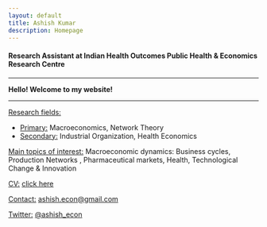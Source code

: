 ```yaml
---
layout: default
title: Ashish Kumar
description: Homepage
---
```


#### Research Assistant at Indian Health Outcomes Public Health & Economics Research Centre

<hr />

<strong>Hello! Welcome to my website!</strong>

<hr />


<u>Research fields:</u>
* <u>Primary:</u> Macroeconomics, Network Theory
* <u>Secondary:</u> Industrial Organization, Health Economics
			
<u>Main topics of interest:</u> Macroeconomic dynamics: Business cycles, Production Networks , Pharmaceutical markets, Health, Technological Change & Innovation
	
<u>CV:</u> <a href="/assets/pdf/Ashish_CV.pdf">click here</a>

<u>Contact:</u> <a href="mailto:ashish.econ@gmail.com">ashish.econ@gmail.com</a>

<u>Twitter:</u> <a href="https://twitter.com/ashish_econ">@ashish_econ</a>

